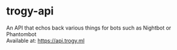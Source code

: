 # trogy-api
An API that echos back various things for bots such as Nightbot or Phantombot<br>
Available at: https://api.trogy.ml
